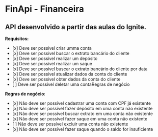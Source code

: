 <h1>FinApi - Financeira</h1>
<h2>API desenvolvido a partir das aulas do Ignite.</h2>

<strong>Requisitos:</strong>

<ul>
  <li>[x] Deve ser possível criar umma conta</li>
  <li>[x] Deve ser possível buscar o extrato bancário do cliente</li>
  <li>[x] Deve ser possível realizar um depósito</li>
  <li>[x] Deve ser possível realizar um saque</li>
  <li>[x] Deve ser possível buscar o extrato bancário do cliente por data</li>
  <li>[x] Deve ser possível atualizar dados da conta do cliente</li>
  <li>[x] Deve ser possível obter dados da conta do cliente</li>
  <li>[ ] Deve ser possível deletar uma contaRegras de negócio</li>
</ul>

<strong>Regras de negócio:</strong>

<ul>
  <li>[x] Não deve ser possível cadastrar uma conta com CPF já existente</li>
  <li>[x] Não deve ser possível fazer depósito em uma conta não existente</li>
  <li>[x] Não deve ser possível buscar extrato em uma conta não existente</li>
  <li>[x] Não deve ser possível fazer saque em uma conta não existente</li>
  <li>[ ] Não deve ser possível excluir uma conta não existente</li>
  <li>[x] Não deve ser possível fazer saque quando o saldo for insuficiente</li>
</ul>
